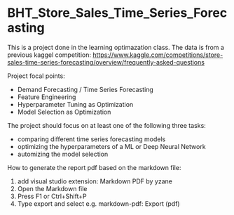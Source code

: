 # BHT_Store_Sales_Time_Series_Forecasting

This is a project done in the learning optimazation class.
The data is from a previous kaggel competition: https://www.kaggle.com/competitions/store-sales-time-series-forecasting/overview/frequently-asked-questions

Project focal points:

* Demand Forecasting / Time Series Forecasting
* Feature Engineering
* Hyperparameter Tuning as Optimization
* Model Selection as Optimization

The project should focus on at least one of the following three tasks: 
* comparing different time series forecasting models
* optimizing the hyperparameters of a ML or Deep Neural Network
* automizing the model selection 

How to generate the report pdf based on the markdown file:
1) add visual studio extension: Markdown PDF by yzane
2) Open the Markdown file
3) Press F1 or Ctrl+Shift+P
4) Type export and select e.g. markdown-pdf: Export (pdf)
